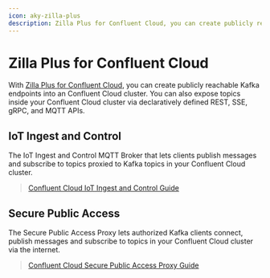 ```yaml
---
icon: aky-zilla-plus
description: Zilla Plus for Confluent Cloud, you can create publicly reachable Kafka endpoints into an Confluent Cloud cluster. You can also expose topics inside your Confluent Cloud cluster via declaratively defined REST, SSE, gRPC, and MQTT APIs.
---
```


# Zilla Plus for Confluent Cloud

With [Zilla Plus for Confluent Cloud](https://aws.amazon.com/marketplace/pp/prodview-eblxkinsqbaks), you can create publicly reachable Kafka endpoints into an Confluent Cloud cluster. You can also expose topics inside your Confluent Cloud cluster via declaratively defined REST, SSE, gRPC, and MQTT APIs.

## IoT Ingest and Control

The IoT Ingest and Control MQTT Broker that lets clients publish messages and subscribe to topics proxied to Kafka topics in your Confluent Cloud cluster.

> [Confluent Cloud IoT Ingest and Control Guide](./iot-ingest-control.md)

## Secure Public Access

The Secure Public Access Proxy lets authorized Kafka clients connect, publish messages and subscribe to topics in your Confluent Cloud cluster via the internet.

> [Confluent Cloud Secure Public Access Proxy Guide](./secure-public-access/overview.md)
